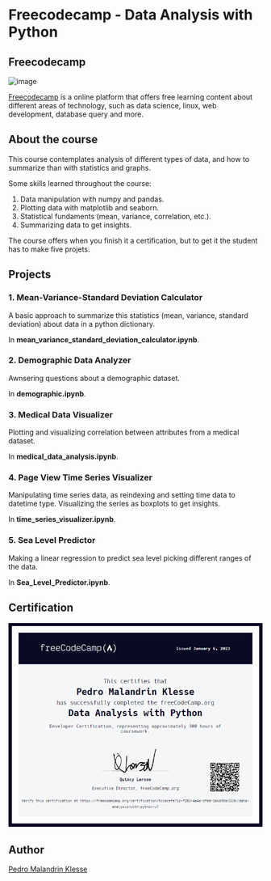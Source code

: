 # Freecodecamp - Data Analysis with Python

## Freecodecamp

![image](https://github.com/Klesse/freecodecamp-data-analysis/assets/62315031/5067a90d-8e77-4b33-9ef5-108acaaf18dc)

[Freecodecamp](https://www.freecodecamp.org) is a online platform that offers free learning content about different areas of technology, such as data science, linux, web development, database query and more.


## About the course

This course contemplates analysis of different types of data, and how to summarize than with statistics and graphs.

Some skills learned throughout the course:

1. Data manipulation with numpy and pandas.
2. Plotting data with matplotlib and seaborn.
3. Statistical fundaments (mean, variance, correlation, etc.).
4. Summarizing data to get insights.

The course offers when you finish it a certification, but to get it the student has to make five projets.

## Projects

### 1. Mean-Variance-Standard Deviation Calculator

A basic approach to summarize this statistics (mean, variance, standard deviation) about data in a python dictionary.

In **mean_variance_standard_deviation_calculator.ipynb**.

### 2. Demographic Data Analyzer

Awnsering questions about a demographic dataset.

In **demographic.ipynb**.

### 3. Medical Data Visualizer

Plotting and visualizing correlation between attributes from a medical dataset.

In **medical_data_analysis.ipynb**.

### 4. Page View Time Series Visualizer

Manipulating time series data, as reindexing and setting time data to datetime type. Visualizing the series as boxplots to get insights.

In **time_series_visualizer.ipynb**.

### 5. Sea Level Predictor

Making a linear regression to predict sea level picking different ranges of the data.

In **Sea_Level_Predictor.ipynb**.

## Certification
![alt enter](https://github.com/Klesse/freecodecamp-data-analysis/blob/master/certificate.png)

## Author

[Pedro Malandrin Klesse](https://www.github.com/Klesse)
